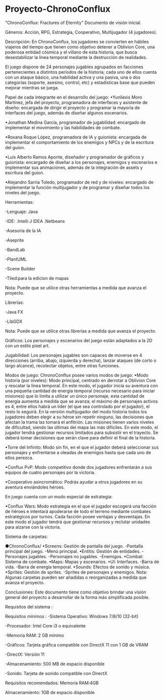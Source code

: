 # Proyecto-ChronoConflux

"ChronoConflux: Fractures of Eternity"
Documento de visión inicial.

Géneros: Acción, RPG, Estrategia, Cooperativo, Multijugador (4 jugadores).

Descripción:
En ChronoConflux, los jugadores se convierten en hábiles viajeros del tiempo que tienen como objetivo detener a Oblivion Core, una poderosa entidad cósmica y el villano de esta historia, que busca desestabilizar la línea temporal mediante la destrucción de realidades.



El juego dispone de 24 personajes jugables agrupados en facciones pertenecientes a distintos períodos de la historia; cada uno de ellos cuenta con un ataque básico, una habilidad activa y una pasiva, una o dos categorías (soporte, asesino, control, etc) y estadísticas base que pueden mejorar mientras se juega.

Papel de cada integrante en el desarrollo del juego:
•Yunilexis Moro Martínez, jefa del proyecto, programadora de interfaces y asistente de diseño: encargada de dirigir el proyecto y programar la mayoría de interfaces del juego, además de diseñar algunos escenarios. 

•Jonathan Medina García, programador de jugabilidad: encargado de implementar el movimiento y las habilidades de combate.

•Roxana Roque López, programadora de IA y guionista: encargada de implementar el comportamiento de los enemigos y NPCs y de la escritura del guion.

•Luis Alberto Ramos Aponte, diseñador y  programador de gráficos y guionista: encargado de diseñar a los personajes, enemigos y escenarios e implementar sus animaciones, además de la integración de assets y escritura del guion.

•Alejandro Sarria Toledo, programador de red y de niveles: encargado de implementar la función multijugador y de programar y diseñar todos los niveles del juego.

Herramientas:

-Lenguaje: Java

-IDE: .Intelli J IDEA
      .Netbeans

-Asesoría de la IA

-Aseprite

-BandLab

-PlantUML 

-Scene Builder 

-Tiled:para la edicion de mapas

Nota: Puede que se utilice otras herramientas a medida que avanza el proyecto. 


Librerías:

-Java FX

-LibGDX

Nota: Puede que se utilice otras librerías a medida que avanza el proyecto. 


Gráficos:
Los personajes y escenarios del juego están adaptados a la 2D con un estilo pixel art.


Jugabilidad:
Los personajes jugables son capaces de moverse en 4 direcciones (arriba, abajo, izquierda y derecha), lanzar ataques (de corto o largo alcance), recolectar objetos, entre otras funciones. 


Modos de juego:
ChronoConflux posee varios modos de juego:
•Modo historia (por niveles): Modo principal, centrado en derrotar a Oblivion Core y rescatar la línea temporal. En este modo, el jugador inicia su aventura con una pequeña cantidad de energía temporal (recurso necesario para iniciar misiones) que lo limita a utilizar un único personaje, esta cantidad de energía aumenta a medida que se avanza; el máximo de personajes activos es 4, entre ellos habrá un líder (el que sea controlado por el jugador), el resto lo seguirá. En la versión multijugador del modo historia todos los jugadores deben elegir a su héroe sin repetir ninguno, las decisiones que afectan la trama las tomará el anfitrión. Las misiones tienen varios niveles de dificultad, siendo las últimas del mapa las más difíciles. En este modo, el jugador tendrá gestionar recursos limitados para subsistir en el trayecto. Se deberá tomar decisiones que serán clave para definir el final de la historia.


•Torre del Infinito: Modo sin fin, en el que el jugador deberá seleccionar sus personajes y enfrentarse a oleadas de enemigos hasta que cada uno de ellos perezca.


•Conflux PvP: Modo competitivo donde dos jugadores enfrentarán a sus equipos de cuatro personajes por la victoria.


•Cooperativo asincromático: Podrás ayudar a otros jugadores en su aventura enviándoles héroes.


En juego cuenta con un modo especial de estrategia:

•Conflux Wars: Modo estrategia en el que el jugador escogerá una facción de héroes e intentará apoderarse de todo el terreno mediante combates estratégicos por turnos. Cada facción posee ventajas y desventajas. En este modo el jugador tendrá que gestionar recursos y reclutar unidades para alzarse con la victoria.


Sistema de carpetas:

●ChronoConflux/
•Screens: Gestión de pantalla del juego.
-Pantalla principal del juego.
-Menú principal.
•Entitis: Gestión de entidades.
-Personajes jugables.
-Personajes no jugables.
-Enemigos.
•Combat: Sistema de combate.
•Maps: Mapas y escenarios.
•UI: Interfaces.
-Barra de vida.
-Barra de energía temporal.
•Sounds: Efectos de sonido y música.
•Sprites: Gestión de sprites.
-Sprites de personajes y enemigos.
Nota: Algunas carpetas pueden ser añadidas o reorganizadas a medida que avanza el proyecto.


Conclusiones:
Este documento tiene como objetivo brindar una visión general del proyecto a desarrollar de la forma más simplificada posible. 

Requisitos del sistema :

Requisitos mínimos :
-Sistema Operativo: Windows 7/8/10 (32-bit)

-Procesador: Intel Core i3 o equivalente

-Memoria RAM: 2 GB mínimo 

-Gráficos: Tarjeta gráfica compatible con DirectX 11 con 1 GB de VRAM

-DirectX: Versión 11


-Almacenamiento: 500 MB de espacio disponible 

-Sonido: Tarjeta de sonido compatible con DirectX
 
Requisitos recomendados:
Memoria RAM:4GB

Almacenamiento: 1GB de espacio disponible
